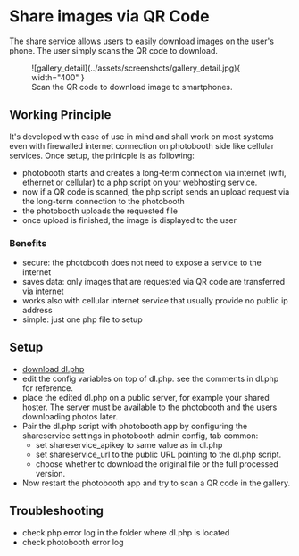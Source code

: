 # Share images via QR Code

The share service allows users to easily download images on the user's phone.
The user simply scans the QR code to download.

<figure markdown>
  ![gallery_detail](../assets/screenshots/gallery_detail.jpg){ width="400" }
  <figcaption>Scan the QR code to download image to smartphones.</figcaption>
</figure>

## Working Principle

It's developed with ease of use in mind and shall work on most systems even with firewalled internet connection on photobooth side like cellular services.
Once setup, the prinicple is as following:

- photobooth starts and creates a long-term connection via internet (wifi, ethernet or cellular) to a php script on your webhosting service.
- now if a QR code is scanned, the php script sends an upload request via the long-term connection to the photobooth
- the photobooth uploads the requested file
- once upload is finished, the image is displayed to the user

### Benefits

- secure: the photobooth does not need to expose a service to the internet
- saves data: only images that are requested via QR code are transferred via internet
- works also with cellular internet service that usually provide no public ip address
- simple: just one php file to setup

## Setup

- [download dl.php](https://github.com/mgrl/photobooth-app/blob/main/extras/shareservice/dl.php)
- edit the config variables on top of dl.php. see the comments in dl.php for reference.
- place the edited dl.php on a public server, for example your shared hoster. The server must be available to the photobooth and the users downloading photos later.
- Pair the dl.php script with photobooth app by configuring the shareservice settings in photobooth admin config, tab common:
    - set shareservice_apikey to same value as in dl.php
    - set shareservice_url to the public URL pointing to the dl.php script.
    - choose whether to download the original file or the full processed version.
- Now restart the photobooth app and try to scan a QR code in the gallery.

## Troubleshooting

- check php error log in the folder where dl.php is located
- check photobooth error log
